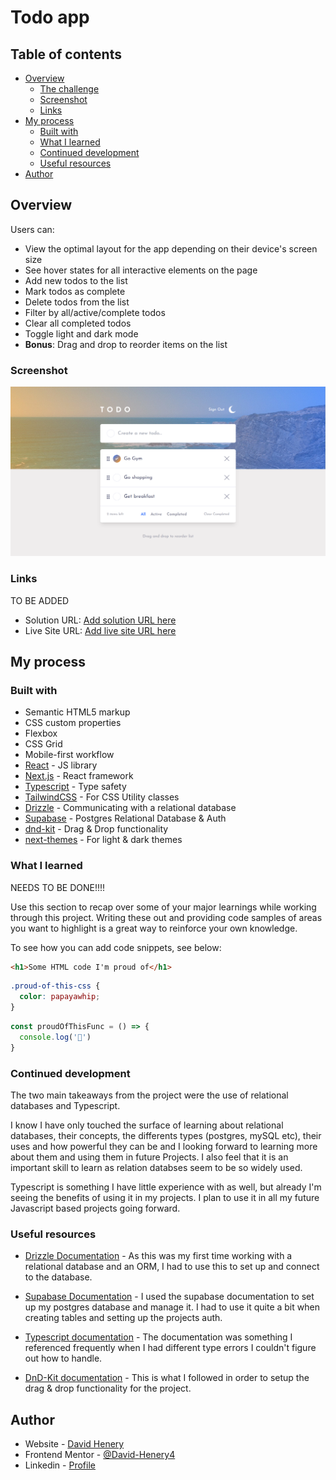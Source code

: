 # Todo app

## Table of contents

- [Overview](#overview)
  - [The challenge](#the-challenge)
  - [Screenshot](#screenshot)
  - [Links](#links)
- [My process](#my-process)
  - [Built with](#built-with)
  - [What I learned](#what-i-learned)
  - [Continued development](#continued-development)
  - [Useful resources](#useful-resources)
- [Author](#author)


## Overview

Users can:

- View the optimal layout for the app depending on their device's screen size
- See hover states for all interactive elements on the page
- Add new todos to the list
- Mark todos as complete
- Delete todos from the list
- Filter by all/active/complete todos
- Clear all completed todos
- Toggle light and dark mode
- **Bonus**: Drag and drop to reorder items on the list

### Screenshot

![light-laptop-screenshot](./screenshot/light-laptop-screenshot.png)

### Links

TO BE ADDED

- Solution URL: [Add solution URL here](https://your-solution-url.com)
- Live Site URL: [Add live site URL here](https://your-live-site-url.com)

## My process

### Built with

- Semantic HTML5 markup
- CSS custom properties
- Flexbox
- CSS Grid
- Mobile-first workflow
- [React](https://reactjs.org/) - JS library
- [Next.js](https://nextjs.org/) - React framework
- [Typescript](https://www.typescriptlang.org/) - Type safety
- [TailwindCSS](https://tailwindcss.com/) - For CSS Utility classes
- [Drizzle](https://orm.drizzle.team/) - Communicating with a relational database
- [Supabase](https://supabase.com/) - Postgres Relational Database & Auth
- [dnd-kit](https://docs.dndkit.com/) - Drag & Drop functionality
- [next-themes](https://www.npmjs.com/package/next-themes) - For light & dark themes


### What I learned

NEEDS TO BE DONE!!!!

Use this section to recap over some of your major learnings while working through this project. Writing these out and providing code samples of areas you want to highlight is a great way to reinforce your own knowledge.

To see how you can add code snippets, see below:

```html
<h1>Some HTML code I'm proud of</h1>
```
```css
.proud-of-this-css {
  color: papayawhip;
}
```
```js
const proudOfThisFunc = () => {
  console.log('🎉')
}
```

### Continued development

The two main takeaways from the project were the use of relational databases and Typescript.

I know I have only touched the surface of learning about relational databases, their concepts, the differents types (postgres, mySQL etc), their uses and how powerful they can be and I looking forward to learning more about them and using them in future Projects. I also feel that it is an important skill to learn as relation databses seem to be so widely used.

Typescript is something I have little experience with as well, but already I'm seeing the benefits of using it in my projects. I plan to use it in all my future Javascript based projects going forward. 

### Useful resources

- [Drizzle Documentation](https://orm.drizzle.team/docs/overview) - As this was my first time working with a relational database and an ORM, I had to use this to set up and connect to the database.

- [Supabase Documentation](https://supabase.com/docs) - I used the supabase documentation to set up my postgres database and manage it. I had to use it quite a bit when creating tables and setting up the projects auth.

- [Typescript documentation](https://www.typescriptlang.org/docs/) - The documentation was something I referenced frequently when I had different type errors I couldn't figure out how to handle.

- [DnD-Kit documentation](https://docs.dndkit.com/presets/sortable#drag-overlay/) - This is what I followed in order to setup the drag & drop functionality for the project.

## Author

- Website - [David Henery](https://www.djhwebdevelopment.com)
- Frontend Mentor - [@David-Henery4](https://www.frontendmentor.io/profile/David-Henery4)
- Linkedin - [Profile](https://www.linkedin.com/in/david-henery-725458241/)